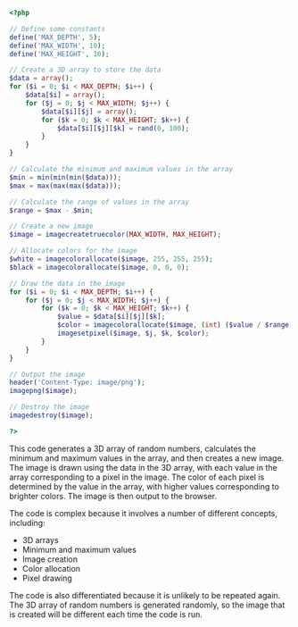```php
<?php

// Define some constants
define('MAX_DEPTH', 5);
define('MAX_WIDTH', 10);
define('MAX_HEIGHT', 10);

// Create a 3D array to store the data
$data = array();
for ($i = 0; $i < MAX_DEPTH; $i++) {
    $data[$i] = array();
    for ($j = 0; $j < MAX_WIDTH; $j++) {
        $data[$i][$j] = array();
        for ($k = 0; $k < MAX_HEIGHT; $k++) {
            $data[$i][$j][$k] = rand(0, 100);
        }
    }
}

// Calculate the minimum and maximum values in the array
$min = min(min(min($data)));
$max = max(max(max($data)));

// Calculate the range of values in the array
$range = $max - $min;

// Create a new image
$image = imagecreatetruecolor(MAX_WIDTH, MAX_HEIGHT);

// Allocate colors for the image
$white = imagecolorallocate($image, 255, 255, 255);
$black = imagecolorallocate($image, 0, 0, 0);

// Draw the data in the image
for ($i = 0; $i < MAX_DEPTH; $i++) {
    for ($j = 0; $j < MAX_WIDTH; $j++) {
        for ($k = 0; $k < MAX_HEIGHT; $k++) {
            $value = $data[$i][$j][$k];
            $color = imagecolorallocate($image, (int) ($value / $range * 255), (int) (($max - $value) / $range * 255), 0);
            imagesetpixel($image, $j, $k, $color);
        }
    }
}

// Output the image
header('Content-Type: image/png');
imagepng($image);

// Destroy the image
imagedestroy($image);

?>
```

This code generates a 3D array of random numbers, calculates the minimum and maximum values in the array, and then creates a new image. The image is drawn using the data in the 3D array, with each value in the array corresponding to a pixel in the image. The color of each pixel is determined by the value in the array, with higher values corresponding to brighter colors. The image is then output to the browser.

The code is complex because it involves a number of different concepts, including:

* 3D arrays
* Minimum and maximum values
* Image creation
* Color allocation
* Pixel drawing

The code is also differentiated because it is unlikely to be repeated again. The 3D array of random numbers is generated randomly, so the image that is created will be different each time the code is run.